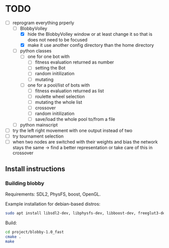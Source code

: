 # TODO

* [ ] reprogram everything prperly
  * [ ] BlobbyVolley
    * [x] hide the BlobbyVolley window or at least change it so that is does not need to be focused
    * [x] make it use another config directory than the home directory
  * [ ] python classes
    * [ ] one for one bot with
      * [ ] fitness evaluation returned as number
      * [ ] setting the Bot
      * [ ] random initilization
      * [ ] mutating
    * [ ] one for a pool/list of bots with
      * [ ] fitness evaluation returned as list
      * [ ] roulette wheel selection
      * [ ] mutating the whole list
      * [ ] crossover
      * [ ] random initilization
      * [ ] save/load the whole pool to/from a file
  * [ ] python mainscript
* [ ] try the left right movement with one output instead of two
* [ ] try tournament selection
* [ ] when two nodes are switched with their weights and bias the network stays the same -> find a better representation or take care of this in crossover

## Install instructions
### Building blobby
Requirements: SDL2, PhysFS, boost, OpenGL.

Example installation for debian-based distros:
```bash
sudo apt install libsdl2-dev, libphysfs-dev, libboost-dev, freeglut3-dev
```

Build:
```bash
cd project/blobby-1.0_fast
cmake .
make
```

